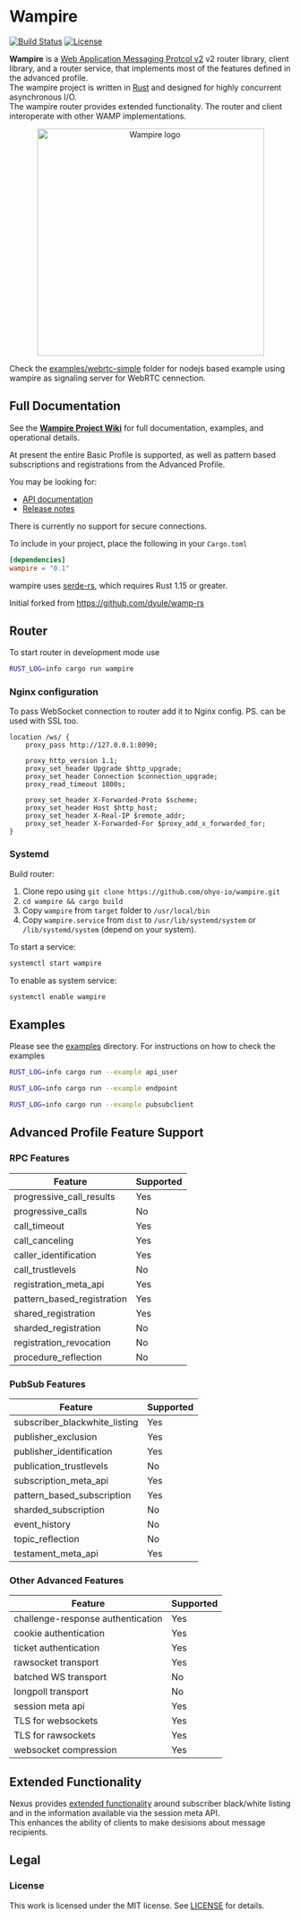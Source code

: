 # Wampire

[![Build Status](https://travis-ci.org/ohyo-io/wampire.svg)](https://travis-ci.org/ohyo-io/wampire)
[![License](https://img.shields.io/badge/License-MIT-blue.svg)](LICENSE)

**Wampire** is a [Web Application Messaging Protcol v2](http://wamp-proto.org/) v2 router library, client library, and a router service, 
that implements most of the features defined in the advanced profile.  
The wampire project is written in [Rust](https://www.rust-lang.org/) and designed for highly concurrent asynchronous I/O.  
The wampire router provides extended functionality.  The router and client interoperate with other WAMP implementations.

<p align="center">
    <img src="https://raw.githubusercontent.com/wiki/ohyo-io/wampire/images/wampire_webrtc.png" alt="Wampire logo" width="405" />
</p>

Check the [examples/webrtc-simple](examples/webrtc-simple) folder 
for nodejs based example using wampire as signaling server for WebRTC cennection. 

## Full Documentation

See the [**Wampire Project Wiki**](https://github.com/ohyo-io/wampire/wiki) for full documentation, examples, and operational details.

At present the entire Basic Profile is supported, as well as pattern based subscriptions and registrations from the Advanced Profile.

You may be looking for:

- [API documentation](https://docs.rs/wampire/)
- [Release notes](https://github.com/ohyo-io/wampire/releases)

There is currently no support for secure connections.

To include in your project, place the following in your `Cargo.toml`

```toml
[dependencies]
wampire = "0.1"
```

wampire uses [serde-rs](https://github.com/serde-rs/serde), which requires Rust 1.15 or greater.

Initial forked from https://github.com/dyule/wamp-rs

## Router
To start router in development mode use
```bash
RUST_LOG=info cargo run wampire
```

### Nginx configuration
To pass WebSocket connection to router add it to Nginx config.
PS. can be used with SSL too.
```
location /ws/ {
    proxy_pass http://127.0.0.1:8090;
    
    proxy_http_version 1.1;
    proxy_set_header Upgrade $http_upgrade;
    proxy_set_header Connection $connection_upgrade;
    proxy_read_timeout 1800s;

    proxy_set_header X-Forwarded-Proto $scheme;
    proxy_set_header Host $http_host;
    proxy_set_header X-Real-IP $remote_addr;
    proxy_set_header X-Forwarded-For $proxy_add_x_forwarded_for;
}
```
### Systemd
Build router:
1. Clone repo using `git clone https://github.com/ohyo-io/wampire.git`
2. `cd wampire && cargo build`
3. Copy `wampire` from `target` folder to `/usr/local/bin`
4. Copy `wampire.service` from `dist` to `/usr/lib/systemd/system` or `/lib/systemd/system` (depend on your system).

To start a service:
``` bash
systemctl start wampire
```
To enable as system service:
``` bash
systemctl enable wampire
```
## Examples
Please see the [examples](examples) directory.
For instructions on how to check the examples

```bash
RUST_LOG=info cargo run --example api_user
```
```bash
RUST_LOG=info cargo run --example endpoint
```
```bash
RUST_LOG=info cargo run --example pubsubclient
```

## Advanced Profile Feature Support

### RPC Features

| Feature | Supported |
| ------- | --------- |
| progressive_call_results | Yes |
| progressive_calls | No |
| call_timeout | Yes |
| call_canceling | Yes |
| caller_identification | Yes |
| call_trustlevels | No |
| registration_meta_api | Yes
| pattern_based_registration | Yes |
| shared_registration | Yes |
| sharded_registration | No |
| registration_revocation | No |
| procedure_reflection | No |

### PubSub Features

| Feature | Supported |
| ------- | --------- |
| subscriber_blackwhite_listing | Yes |
| publisher_exclusion | Yes |
| publisher_identification | Yes |
| publication_trustlevels | No|
| subscription_meta_api | Yes |
| pattern_based_subscription | Yes |
| sharded_subscription | No |
| event_history | No |
| topic_reflection | No |
| testament_meta_api | Yes |

### Other Advanced Features

| Feature | Supported |
| ------- | --------- |
| challenge-response authentication | Yes |
| cookie authentication | Yes |
| ticket authentication | Yes |
| rawsocket transport | Yes |
| batched WS transport | No |
| longpoll transport | No |
| session meta api | Yes |
| TLS for websockets | Yes |
| TLS for rawsockets | Yes |
| websocket compression | Yes |

## Extended Functionality

Nexus provides [extended functionality](https://github.com/ohyo-io/wampire/wiki/Extended-Functionality) 
around subscriber black/white listing and in the information available via the session meta API.  
This enhances the ability of clients to make desisions about message recipients.

## Legal

### License

This work is licensed under the MIT license. See [LICENSE](./LICENSE) for details.
